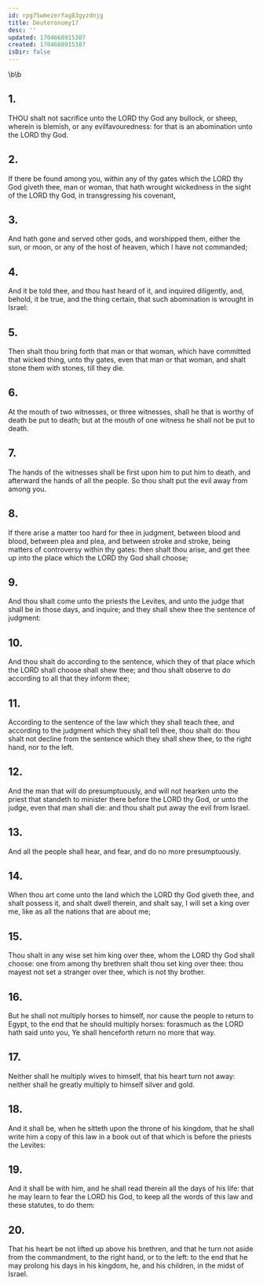 ```yaml
---
id: rpg75wmezerfag83gyzdnjg
title: Deuteronomy17
desc: ''
updated: 1704668915307
created: 1704668915307
isDir: false
---
```

\b\b
## 1.
THOU shalt not sacrifice unto the LORD thy God any bullock, or sheep, wherein is blemish, or any evilfavouredness: for that is an abomination unto the LORD thy God.
## 2.
If there be found among you, within any of thy gates which the LORD thy God giveth thee, man or woman, that hath wrought wickedness in the sight of the LORD thy God, in transgressing his covenant,
## 3.
And hath gone and served other gods, and worshipped them, either the sun, or moon, or any of the host of heaven, which I have not commanded;
## 4.
And it be told thee, and thou hast heard of it, and inquired diligently, and, behold, it be true, and the thing certain, that such abomination is wrought in Israel:
## 5.
Then shalt thou bring forth that man or that woman, which have committed that wicked thing, unto thy gates, even that man or that woman, and shalt stone them with stones, till they die.
## 6.
At the mouth of two witnesses, or three witnesses, shall he that is worthy of death be put to death; but at the mouth of one witness he shall not be put to death.
## 7.
The hands of the witnesses shall be first upon him to put him to death, and afterward the hands of all the people.  So thou shalt put the evil away from among you.
## 8.
If there arise a matter too hard for thee in judgment, between blood and blood, between plea and plea, and between stroke and stroke, being matters of controversy within thy gates: then shalt thou arise, and get thee up into the place which the LORD thy God shall choose;
## 9.
And thou shalt come unto the priests the Levites, and unto the judge that shall be in those days, and inquire; and they shall shew thee the sentence of judgment:
## 10.
And thou shalt do according to the sentence, which they of that place which the LORD shall choose shall shew thee; and thou shalt observe to do according to all that they inform thee;
## 11.
According to the sentence of the law which they shall teach thee, and according to the judgment which they shall tell thee, thou shalt do: thou shalt not decline from the sentence which they shall shew thee, to the right hand, nor to the left.
## 12.
And the man that will do presumptuously, and will not hearken unto the priest that standeth to minister there before the LORD thy God, or unto the judge, even that man shall die: and thou shalt put away the evil from Israel.
## 13.
And all the people shall hear, and fear, and do no more presumptuously.
## 14.
When thou art come unto the land which the LORD thy God giveth thee, and shalt possess it, and shalt dwell therein, and shalt say, I will set a king over me, like as all the nations that are about me;
## 15.
Thou shalt in any wise set him king over thee, whom the LORD thy God shall choose: one from among thy brethren shalt thou set king over thee: thou mayest not set a stranger over thee, which is not thy brother.
## 16.
But he shall not multiply horses to himself, nor cause the people to return to Egypt, to the end that he should multiply horses: forasmuch as the LORD hath said unto you, Ye shall henceforth return no more that way.
## 17.
Neither shall he multiply wives to himself, that his heart turn not away: neither shall he greatly multiply to himself silver and gold.
## 18.
And it shall be, when he sitteth upon the throne of his kingdom, that he shall write him a copy of this law in a book out of that which is before the priests the Levites:
## 19.
And it shall be with him, and he shall read therein all the days of his life: that he may learn to fear the LORD his God, to keep all the words of this law and these statutes, to do them:
## 20.
That his heart be not lifted up above his brethren, and that he turn not aside from the commandment, to the right hand, or to the left: to the end that he may prolong his days in his kingdom, he, and his children, in the midst of Israel.
